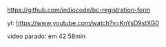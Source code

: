 https://github.com/indiocode/bc-registration-form

yt: https://www.youtube.com/watch?v=KnYsD9stXG0

video parado: em 42:58min
